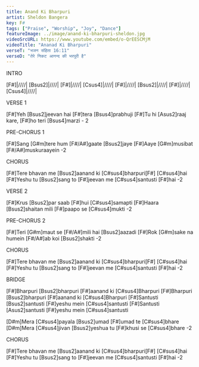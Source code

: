 ```yaml
---
title: Anand Ki Bharpuri
artist: Sheldon Bangera
key: F#
tags: ["Praise", "Worship", "Joy", "Dance"]
featureImage: ../image/anand-ki-bharpuri-sheldon.jpg
videoSrcURL: https://www.youtube.com/embed/o-QrEESCMjM
videoTitle: "Ananad Ki Bharpuri"
verseT: "भजन संहिता 16:11"
verseD: "तेरे निकट आनन्द की भरपूरी है"
---
```


INTRO

[F#]|////| [Bsus2]|////|   [F#]|////| [Csus4]|////|
[F#]|////| [Bsus2]|////|   [F#]|////| [Csus4]|////|


VERSE 1

[F#]Yeh [Bsus2]jeevan hai [F#]tera [Bsus4]prabhuji
[F#]Tu hi [Asus2]raaj kare, [F#]ho teri [Bsus4]marzi - 2


PRE-CHORUS 1

[F#]Sang [G#m]tere hum [F#/A#]gaate  [Bsus2]jaye
[F#]Aaye [G#m]musibat [F#/A#]muskuraayein -2


CHORUS

[F#]Tere bhavan me [Bsus2]aanand ki [C#sus4]bharpuri[F#]      [C#sus4]hai 
[F#]Yeshu tu [Bsus2]sang to [F#]jeevan me [C#sus4]santusti [F#]hai -2


VERSE 2

[F#]Krus [Bsus2]par saab [F#]hui [C#sus4]samapti
[F#]Haara [Bsus2]shaitan mili [F#]paapo se [C#sus4]mukti -2


PRE-CHORUS 2

[F#]Teri [G#m]maut se [F#/A#]mili hai [Bsus2]aazadi
[F#]Rok [G#m]sake na humein [F#/A#]ab   koi [Bsus2]shakti -2


CHORUS

[F#]Tere bhavan me [Bsus2]aanand ki [C#sus4]bharpuri[F#]      [C#sus4]hai 
[F#]Yeshu tu [Bsus2]sang to [F#]jeevan me [C#sus4]santusti [F#]hai -2


BRIDGE

[F#]Bharpuri [Bsus2]bharpuri [F#]aanand ki [C#sus4]Bharpuri
[F#]Bharpuri [Bsus2]bharpuri [F#]aanand ki [C#sus4]Bharpuri
[F#]Santusti [Bsus2]santusti [F#]yeshu mein [C#sus4]santusti
[F#]Santusti [Asus2]santusti [F#]yeshu mein [C#sus4]santusti 

[D#m]Mera [C#sus4]payala   [Bsus2]umad [F#]umad te [C#sus4]bhare
[D#m]Mera [C#sus4]jivan    [Bsus2]yeshua tu [F#]khusi se  [C#sus4]bhare -2


CHORUS

[F#]Tere bhavan me [Bsus2]aanand ki [C#sus4]bharpuri[F#]      [C#sus4]hai 
[F#]Yeshu tu [Bsus2]sang to [F#]jeevan me [C#sus4]santusti [F#]hai -2